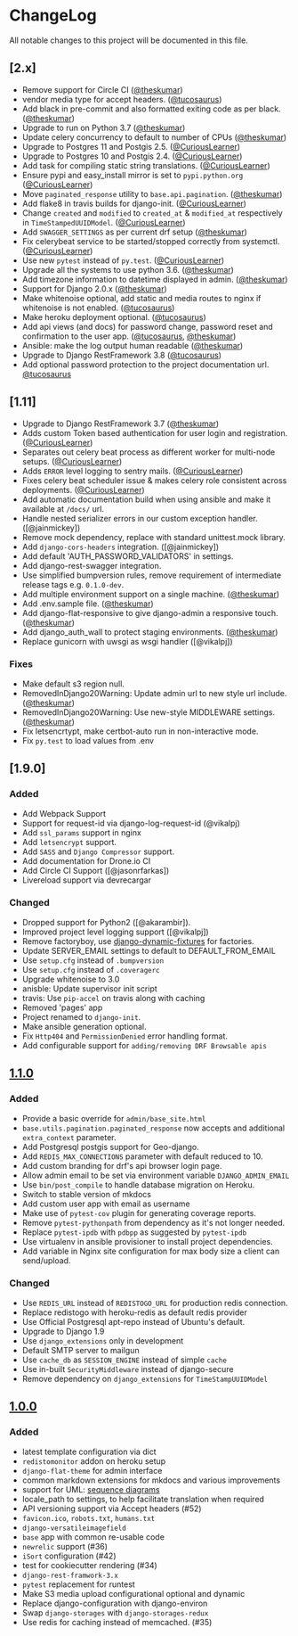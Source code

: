 # ChangeLog
All notable changes to this project will be documented in this file.

## [2.x]

- Remove support for Circle CI ([@theskumar])
- vendor media type for accept headers. ([@tucosaurus]) 
- Add black in pre-commit and also formatted exiting code as per black. ([@theskumar])
- Upgrade to run on Python 3.7 ([@theskumar])
- Update celery concurrency to default to number of CPUs ([@theskumar])
- Upgrade to Postgres 11 and Postgis 2.5. ([@CuriousLearner])
- Upgrade to Postgres 10 and Postgis 2.4. ([@CuriousLearner])
- Add task for compiling static string translations. ([@CuriousLearner])
- Ensure pypi and easy_install mirror is set to `pypi.python.org` ([@CuriousLearner])
- Move `paginated_response` utility to `base.api.pagination`. ([@theskumar])
- Add flake8 in travis builds for django-init. ([@CuriousLearner])
- Change `created` and `modified` to `created_at` & `modified_at` respectively in `TimeStampedUUIDModel`. ([@CuriousLearner])
- Add `SWAGGER_SETTINGS` as per current drf setup ([@theskumar])
- Fix celerybeat service to be started/stopped correctly from systemctl. ([@CuriousLearner])
- Use new `pytest` instead of `py.test`. ([@CuriousLearner])
- Upgrade all the systems to use python 3.6. ([@theskumar])
- Add timezone information to datetime displayed in admin. ([@theskumar])
- Support for Django 2.0.x ([@theskumar])
- Make whitenoise optional, add static and media routes to nginx if whitenoise is not enabled. ([@tucosaurus])
- Make heroku deployment optional. ([@tucosaurus])
- Add api views (and docs) for password change, password reset and confirmation to the user app. ([@tucosaurus], [@theskumar])
- Ansible: make the log output human readable ([@theskumar])
- Upgrade to Django RestFramework 3.8 ([@tucosaurus])
- Add optional password protection to the project documentation url. [@tucosaurus]


## [1.11]
- Upgrade to Django RestFramework 3.7 ([@theskumar])
- Adds custom Token based authentication for user login and registration. ([@CuriousLearner])
- Separates out celery beat process as different worker for multi-node setups. ([@CuriousLearner])
- Adds `ERROR` level logging to sentry mails. ([@CuriousLearner])
- Fixes celery beat scheduler issue & makes celery role consistent across deployments. ([@CuriousLearner])
- Add automatic documentation build when using ansible and make it available at `/docs/` url.
- Handle nested serializer errors in our custom exception handler. ([@jainmickey])
- Remove mock dependency, replace with standard unittest.mock library.
- Add `django-cors-headers` integration. ([@jainmickey])
- Add default 'AUTH_PASSWORD_VALIDATORS' in settings.
- Add django-rest-swagger integration.
- Use simplified bumpversion rules, remove requirement of intermediate release tags e.g. `0.1.0-dev`.
- Add multiple environment support on a single machine. ([@theskumar])
- Add .env.sample file. ([@theskumar])
- Add django-flat-responsive to give django-admin a responsive touch. ([@theskumar])
- Add django_auth_wall to protect staging environments. ([@theskumar])
- Replace gunicorn with uwsgi as wsgi handler ([@vikalpj])

### Fixes
- Make default s3 region null.
- RemovedInDjango20Warning: Update admin url to new style url include. ([@theskumar])
- RemovedInDjango20Warning: Use new-style MIDDLEWARE settings. ([@theskumar])
- Fix letsencrtypt, make certbot-auto run in non-interactive mode.
- Fix `py.test` to load values from .env

## [1.9.0]

### Added

- Add Webpack Support
- Support for request-id via django-log-request-id (@vikalpj)
- Add `ssl_params` support in nginx
- Add `letsencrypt` support.
- Add `SASS` and `Django Compressor` support.
- Add documentation for Drone.io CI
- Add Circle CI Support ([@jasonrfarkas])
- Livereload support via devrecargar

### Changed
- Dropped support for Python2 ([@akarambir]).
- Improved project level logging support ([@vikalpj])
- Remove factoryboy, use [django-dynamic-fixtures] for factories.
- Update SERVER_EMAIL settings to default to DEFAULT_FROM_EMAIL
- Use `setup.cfg` instead of `.bumpversion`
- Use `setup.cfg` instead of `.coveragerc`
- Upgrade whitenoise to 3.0
- anisble: Update supervisor init script
- travis: Use `pip-accel` on travis along with caching
- Removed 'pages' app
- Project renamed to `django-init`.
- Make ansible generation optional.
- Fix `Http404` and `PermissionDenied` error handling format.
- Add configurable support for `adding/removing DRF Browsable apis`

[django-dynamic-fixtures]: https://github.com/paulocheque/django-dynamic-fixture

## [1.1.0]

### Added
- Provide a basic override for `admin/base_site.html`
- `base.utils.pagination.paginated_response` now accepts and additional `extra_context` parameter.
- Add Postgresql postgis support for Geo-django.
- Add `REDIS_MAX_CONNECTIONS` parameter with default reduced to 10.
- Add custom branding for drf's api browser login page.
- Allow admin email to be set via environment variable `DJANGO_ADMIN_EMAIL`
- Use `bin/post_compile` to handle database migration on Heroku.
- Switch to stable version of mkdocs
- Add custom user app with email as username
- Make use of `pytest-cov` plugin for generating coverage reports.
- Remove `pytest-pythonpath` from dependency as it's not longer needed.
- Replace `pytest-ipdb` with `pdbpp` as suggested by `pytest-ipdb`
- Use virtualenv in ansible provisioner to install project dependencies.
- Add variable in Nginx site configuration for max body size a client can send/upload.

### Changed
- Use `REDIS_URL` instead of `REDISTOGO_URL` for production redis connection.
- Replace redistogo with heroku-redis as default redis provider
- Use Official Postgresql apt-repo instead of Ubuntu's default.
- Upgrade to Django 1.9
- Use `django_extensions` only in development
- Default SMTP server to mailgun
- Use `cache_db` as `SESSION_ENGINE` instead of simple `cache`
- Use in-built `SecurityMiddleware` instead of django-secure
- Remove dependency on `django_extensions` for `TimeStampUUIDModel`

## [1.0.0]
### Added
- latest template configuration via dict
- `redistomonitor` addon on heroku setup
- `django-flat-theme` for admin interface
- common markdown extensions for mkdocs and various improvements
- support for UML: [sequence diagrams](http://en.wikipedia.org/wiki/Sequence_diagram)
- locale_path to settings, to help facilitate translation when required
- API versioning support via Accept headers (#52)
- `favicon.ico`, `robots.txt`, `humans.txt`
- `django-versatileimagefield`
- `base` app with common re-usable code
- `newrelic` support (#36)
- `iSort` configuration (#42)
- test for cookiecutter rendering (#34)
- `django-rest-framwork-3.x`
- `pytest` replacement for runtest
- Make S3 media upload configurational optional and dynamic
- Replace django-configuration with django-environ
- Swap `django-storages` with `django-storages-redux`
- Use redis for caching instead of memcached. (#35)

[1.2.0-dev]: https://github.com/Fueled/django-init/compare/v1.1.0...master
[1.1.0]: https://github.com/Fueled/django-init/compare/v1.0.0...v1.1.0
[1.0.0]: https://github.com/Fueled/django-init/compare/v0.0.1...v1.0.0

[@theskumar]: https://github.com/theskumar
[@CuriousLearner]: https://github.com/CuriousLearner
[@tucosaurus]: https://github.com/tucosaurus
